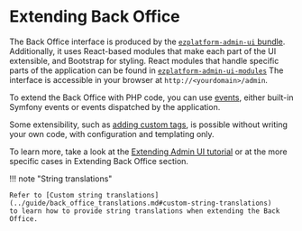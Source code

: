 # Extending Back Office

The Back Office interface is produced by the [`ezplatform-admin-ui` bundle](https://github.com/ezsystems/ezplatform-admin-ui).
Additionally, it uses React-based modules that make each part of the UI extensible, and Bootstrap for styling.
React modules that handle specific parts of the application
can be found in [`ezplatform-admin-ui-modules`](https://github.com/ezsystems/ezplatform-admin-ui-modules)
The interface is accessible in your browser at `http://<yourdomain>/admin`.

To extend the Back Office with PHP code, you can use [events](https://symfony.com/doc/5.0/event_dispatcher.html),
either built-in Symfony events or events dispatched by the application.

Some extensibility, such as [adding custom tags](extending_online_editor.md#custom-tags),
is possible without writing your own code, with configuration and templating only.

To learn more, take a look at the [Extending Admin UI tutorial](../tutorials/extending_admin_ui/extending_admin_ui.md)
or at the more specific cases in Extending Back Office section.

!!! note "String translations"

    Refer to [Custom string translations](../guide/back_office_translations.md#custom-string-translations)
    to learn how to provide string translations when extending the Back Office.
